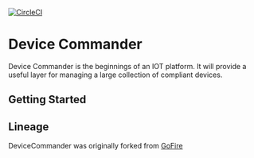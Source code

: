 [![CircleCI](https://circleci.com/gh/RNA-VT/DeviceCommander/tree/master.svg?style=svg)](https://circleci.com/gh/RNA-VT/DeviceCommander/tree/master)

# Device Commander

Device Commander is the beginnings of an IOT platform. It will provide a useful layer for managing
a large collection of compliant devices.

## Getting Started



## Lineage

DeviceCommander was originally forked from  [GoFire](https://githubcom/RNA-VT/GoFire)